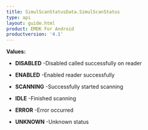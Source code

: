 ```yaml
---
title: SimulScanStatusData.SimulScanStatus
type: api
layout: guide.html
product: EMDK For Android
productversion: '4.1'
---
```





**Values:**

* **DISABLED** -Disabled called successfully on reader

* **ENABLED** -Enabled reader successfully

* **SCANNING** -Successfully started scanning

* **IDLE** -Finished scanning

* **ERROR** -Error occurred

* **UNKNOWN** -Unknown status












